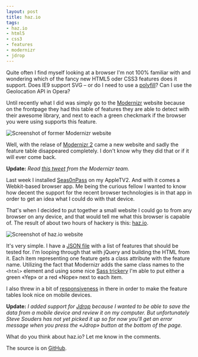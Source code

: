 ```yaml
---
layout: post
title: haz.io
tags:
- haz.io
- html5
- css3
- features
- modernizr
- jdrop
---
```


Quite often I find myself looking at a browser I'm not 100% familiar
with and wondering which of the fancy new HTML5 oder CSS3 features does
it support. Does IE9 support SVG – or do I need to use a 
[polyfill](https://github.com/Modernizr/Modernizr/wiki/HTML5-Cross-browser-Polyfills)? 
Can I use the Geolocation API in Opera?

Until recently what I did was simply go to the 
[Modernizr](http://www.modernizr.com/) website because on the frontpage
they had this table of features they are able to detect with their
awesome library, and next to each a green checkmark if the browser you 
were using supports this feature. 

![Screenshot of former Modernizr website](http://media.pb.io/posts/2011-07-08-haz-io-01.png)

Well, with the relase of [Modernizr 2](http://www.modernizr.com/news/modernizr-2)
came a new website and sadly the feature table disappeared completely.
I don't know why they did that or if it will ever come back.

**Update:** *Read [this tweet](https://twitter.com/modernizr/status/86521308854222848)
from the Modernizr team.*

Last week I installed [Seas0nPass](http://seas0npass.com/) on my
AppleTV2. And with it comes a Webkit-based browser app. Me being the
curious fellow I wanted to know how decent the support for the recent
browser technologies is in that app in order to get an idea what I
could do with that device. 

That's when I decided to put together a small website I could go to
from any browser on any device, and that would tell me what this 
browser is capable of. The result of about two hours of hackery is 
this: [haz.io](http://haz.io/).

![Screenshot of haz.io website](http://media.pb.io/posts/2011-07-08-haz-io-02.png)

It's very simple. I have a [JSON file](http://haz.io/capabilities.json)
with a list of features that should be tested for. I'm looping through
that with jQuery and building the HTML from it. Each item representing
one feature gets a class attribute with the feature name. Utilizing the
fact that Modernizr adds the same class names to the `<html>` element
and using some nice
[Sass trickery](https://github.com/philippbosch/haz/blob/master/sass/screen.scss#L127-L136) 
I'm able to put either a green «Yep» or a red «Nope» next to each item.

I also threw in a bit of [responsiveness](http://www.alistapart.com/articles/responsive-web-design/)
in there in order to make the feature tables look nice on mobile devices.

**Update:** *I added support for [Jdrop](http://jdrop.org/) because I
wanted to be able to save the data from a mobile device and review it
on my computer. But unfortunately Steve Souders has not yet picked it
up so for now you'll get an error message when you press the «Jdrop» 
button at the bottom of the page.*

What do you think about haz.io? Let me know in the comments.

The source is on [GitHub](http://github.com/philippbosch/haz).
